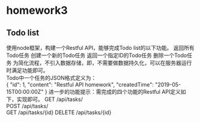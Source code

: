 # homework3 
## Todo list
使用node框架，构建一个Restful API，能够完成Todo list的以下功能。 
返回所有Todo任务 
创建一个新的Todo任务 
返回一个指定ID的Todo任务 
删除一个Todo任务 
为简化流程，不引入数据存储，即，不需要做数据持久化，可以在服务器运行时满足功能即可。  
Todo中一个任务的JSON格式定义为：  
  { 
    "id": 1, 
    "content": "Restful API homework", 
    "createdTime": "2019-05-15T00:00:00Z" 
  } 
进一步的功能提示：需完成的四个功能的Restful API定义如下，实现即可。 
GET /api/tasks/  
POST /api/tasks/  
GET /api/tasks/{id} 
DELETE /api/tasks/{id} 

